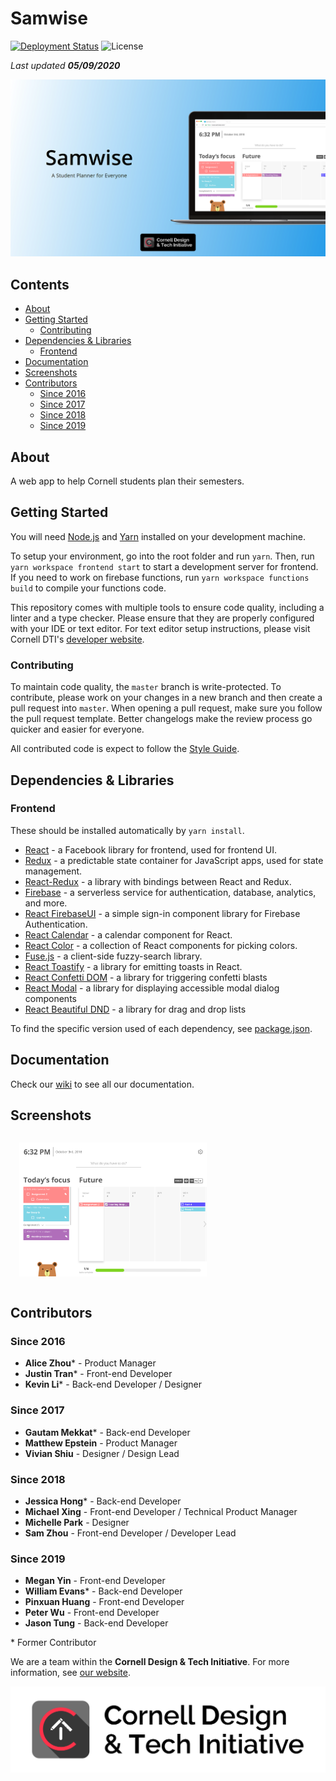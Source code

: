 # Samwise

[![Deployment Status](https://github.com/cornell-dti/samwise/workflows/CD/badge.svg)](https://samwise-dev.firebaseapp.com)
![License](https://img.shields.io/github/license/cornell-dti/samwise.svg)

_Last updated **05/09/2020**_

![Cornell DTI](./screenshots/samwise-splash.png)

## Contents

- [About](#about)
- [Getting Started](#getting-started)
  - [Contributing](#contributing)
- [Dependencies & Libraries](#dependencies--libraries)
  - [Frontend](#frontend)
- [Documentation](#documentation)
- [Screenshots](#screenshots)
- [Contributors](#contributors)
  - [Since 2016](#since-2016)
  - [Since 2017](#since-2017)
  - [Since 2018](#since-2018)
  - [Since 2019](#since-2019)

## About

A web app to help Cornell students plan their semesters.

## Getting Started

You will need [Node.js](https://nodejs.org/en/download/) and 
[Yarn](https://classic.yarnpkg.com/en/docs/install) installed on your development machine.

To setup your environment, go into the root folder and run `yarn`. Then, run
`yarn workspace frontend start` to start a development server for frontend.
If you need to work on firebase functions, run `yarn workspace functions build` to compile your
functions code.

This repository comes with multiple tools to ensure code quality, including a linter and a
type checker. Please ensure that they are properly configured with your IDE or text editor.
For text editor setup instructions, please visit Cornell DTI's
[developer website](https://dev.cornelldti.org/docs/onboarding-editor).

### Contributing

To maintain code quality, the `master` branch is write-protected. To contribute, please work on your
changes in a new branch and then create a pull request into `master`. When opening a pull request,
make sure you follow the pull request template. Better changelogs make the review process go quicker
and easier for everyone.

All contributed code is expect to follow the
[Style Guide](https://github.com/cornell-dti/samwise/wiki/Style-Guide).

## Dependencies & Libraries

### Frontend

These should be installed automatically by `yarn install`.

- [React](https://reactjs.org/) - a Facebook library for frontend, used for frontend UI.
- [Redux](https://redux.js.org/) - a predictable state container for JavaScript apps, used for state management.
- [React-Redux](https://github.com/reduxjs/react-redux) - a library with bindings between React and Redux.
- [Firebase](https://firebase.google.com) - a serverless service for authentication, database, analytics, and more.
- [React FirebaseUI](https://github.com/firebase/firebaseui-web-react) - a simple sign-in component library for Firebase Authentication.
- [React Calendar](https://www.npmjs.com/package/react-calendar) - a calendar component for React.
- [React Color](https://casesandberg.github.io/react-color/) - a collection of React components for picking colors.
- [Fuse.js](https://fusejs.io/) - a client-side fuzzy-search library.
- [React Toastify](https://fkhadra.github.io/react-toastify/) - a library for emitting toasts in React.
- [React Confetti DOM](https://www.npmjs.com/package/react-dom-confetti) - a library for triggering confetti blasts
- [React Modal](https://www.npmjs.com/package/react-modal) - a library for displaying accessible modal dialog components
- [React Beautiful DND](https://www.npmjs.com/package/react-beautiful-dnd) - a library for drag and drop lists

To find the specific version used of each dependency, see [package.json](frontend/package.json).

## Documentation

Check our [wiki](https://github.com/cornell-dti/samwise/wiki) to see all our documentation.

## Screenshots

<img src="./screenshots/app.png" width="300px" style="margin: 1em" />

## Contributors

### Since 2016

- **Alice Zhou*** - Product Manager
- **Justin Tran*** - Front-end Developer
- **Kevin Li*** - Back-end Developer / Designer

### Since 2017

- **Gautam Mekkat*** - Back-end Developer
- **Matthew Epstein** - Product Manager
- **Vivian Shiu** - Designer / Design Lead

### Since 2018

- **Jessica Hong*** - Back-end Developer
- **Michael Xing** - Front-end Developer / Technical Product Manager
- **Michelle Park** - Designer
- **Sam Zhou** - Front-end Developer / Developer Lead

### Since 2019

- **Megan Yin** - Front-end Developer
- **William Evans*** - Back-end Developer
- **Pinxuan Huang** - Front-end Developer
- **Peter Wu** - Front-end Developer
- **Jason Tung** - Back-end Developer

\* Former Contributor

We are a team within the **Cornell Design & Tech Initiative**. For more information, see [our website](https://cornelldti.org/).

[![Cornell DTI](https://raw.githubusercontent.com/cornell-dti/design/master/Branding/Wordmark/Dark%20Text/Transparent/Wordmark-Dark%20Text-Transparent%403x.png)](https://cornelldti.org/)
